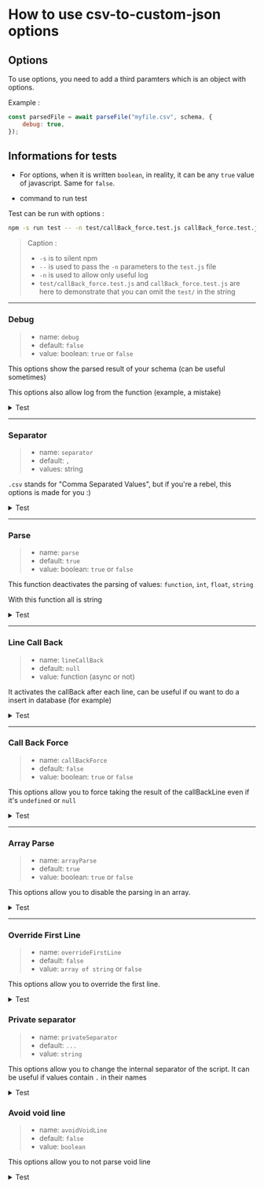 # How to use csv-to-custom-json options

## Options

To use options, you need to add a third paramters which is an object with options.

Example :

```javascript
const parsedFile = await parseFile("myfile.csv", schema, {
    debug: true,
});
```

## Informations for tests

- For options, when it is written `boolean`, in reality, it can be any `true` value of javascript. Same for `false`.

- command to run test

Test can be run with options :

```sh
npm -s run test -- -n test/callBack_force.test.js callBack_force.test.js
```

> Caption :
>
> - `-s` is to silent npm
> - `--` is used to pass the `-n` parameters to the `test.js` file
> - `-n` is used to allow only useful log
> - `test/callBack_force.test.js` and `callBack_force.test.js` are here to demonstrate that you can omit the `test/` in the string

---

### Debug

> - name: `debug`
> - default: `false`
> - value: boolean: `true` or `false`

This options show the parsed result of your schema (can be useful sometimes)

This options also allow log from the function (example, a mistake)

<details>
<summary>Test</summary>

```sh
npm -s run test test/debug.test.js
```

</details>

---

### Separator

> - name: `separator`
> - default: `,`
> - values: string

`.csv` stands for "Comma Separated Values", but if you're a rebel, this options is made for you :)

<details>
<summary>Test</summary>

```sh
npm -s run test test/custom_separator.test.js
```

</details>

---

### Parse

> - name: `parse`
> - default: `true`
> - value: boolean: `true` or `false`

This function deactivates the parsing of values: `function`, `int`, `float`, `string`

With this function all is string

<details>
<summary>Test</summary>

```sh
npm -s run test test/stop_parse_value.test.js
```

</details>

---

### Line Call Back

> - name: `lineCallBack`
> - default: `null`
> - value: function (async or not)

It activates the callBack after each line, can be useful if ou want to do a insert in database (for example)

<details>
<summary>Test</summary>

```sh
npm -s run test test/line_callBack.test.js
npm -s run test test/line_callBack_value.test.js
npm -s run test test/line_callBack_force.test.js
```

</details>

---

### Call Back Force

> - name: `callBackForce`
> - default: `false`
> - value: boolean: `true` or `false`

This options allow you to force taking the result of the callBackLine even if it's `undefined` or `null`

<details>
<summary>Test</summary>

```sh
npm -s run test test/callBack_force.test.js
npm -s run test test/callBack_force_2.test.js
```

</details>

---

### Array Parse

> - name: `arrayParse`
> - default: `true`
> - value: boolean: `true` or `false`

This options allow you to disable the parsing in an array.

<details>
<summary>Test</summary>

```sh
npm -s run test test/array_parse.test.js
```

</details>

---

### Override First Line

> - name: `overrideFirstLine`
> - default: `false`
> - value: `array of string` or `false`

This options allow you to override the first line.

<details>
<summary>Test</summary>

```sh
npm -s run test test/override_first_line.test.js
```

</details>

### Private separator

> - name: `privateSeparator`
> - default: `...`
> - value: `string`

This options allow you to change the internal separator of the script. It can be useful if values contain `.` in their names

<details>
<summary>Test</summary>

```sh
npm -s run test test/private_separator.test.js test/private_separator_2.test.js
```

</details>

### Avoid void line

> - name: `avoidVoidLine`
> - default: `false`
> - value: `boolean`

This options allow you to not parse void line

<details>
<summary>Test</summary>

```sh
npm -s run test test/avoidVoidLine.test.js test/avoidVoidLine2.test.js test/avoidVoidLine3.test.js
```

</details>
